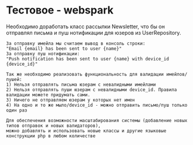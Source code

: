 # Тестовое - webspark

Необходимо доработать класс рассылки Newsletter,
    что бы он отправлял письма
    и пуш нотификации для юзеров из UserRepository. 
    
    За отправку имейла мы считаем вывод в консоль строки:
    "Email {email} has been sent to user {name}"
    За отправку пуш нотификации:
    "Push notification has been sent to user {name} with device_id {device_id}"
    
    Так же необходимо реализовать функциональность для валидации имейлов/пушей:
    1) Нельзя отправлять письма юзерам с невалидными имейлами
    2) Нельзя отправлять пуши юзерам с невалидными device_id. Правила валидации можете придумать сами.
    3) Ничего не отправляем юзерам у которых нет имен
    4) На одно и то же мыло/device_id - можно отправить письмо/пуш только один раз
    
    Для обеспечения возможности масштабирования системы (добавление новых типов отправок и новых валидаторов), 
    можно добавлять и использовать новые классы и другие языковые конструкции php в любом количестве
